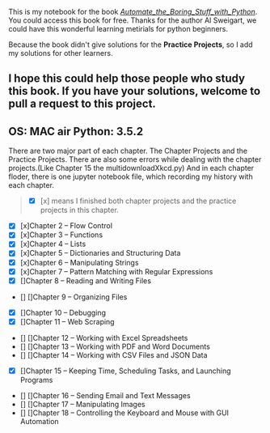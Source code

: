This is my notebook for the book [*Automate_the_Boring_Stuff_with_Python*](https://automatetheboringstuff.com/#toc). You could access this book for free. Thanks for the author Al Sweigart, we could have this wonderful learning metirials for python beginners.

Because the book didn't give solutions for the **Practice Projects**, so I add my solutions for other learners.

I hope this could help those people who study this book.
If you have your solutions, welcome to pull a request to this project.
---
OS: MAC air
Python: 3.5.2
---

There are two major part of each chapter. The Chapter Projects and the Practice Projects.
There are also some errors while dealing with the chapter projects.(Like Chapter 15 the multidownloadXkcd.py)
And in each chapter floder, there is one jupyter notebook file, which recording my history with each chapter.
> - [x] [x] means I finished both chapter projects and the practice projects in this chapter.

- [x] [x]Chapter 2 – Flow Control
- [x] [x]Chapter 3 – Functions
- [x] [x]Chapter 4 – Lists
- [x] [x]Chapter 5 – Dictionaries and Structuring Data
- [x] [x]Chapter 6 – Manipulating Strings
- [x] [x]Chapter 7 – Pattern Matching with Regular Expressions
- [x] []Chapter 8 – Reading and Writing Files
- [] []Chapter 9 – Organizing Files
- [x] []Chapter 10 – Debugging
- [x] []Chapter 11 – Web Scraping
- [] []Chapter 12 – Working with Excel Spreadsheets
- [] []Chapter 13 – Working with PDF and Word Documents
- [] []Chapter 14 – Working with CSV Files and JSON Data
- [x] []Chapter 15 – Keeping Time, Scheduling Tasks, and Launching Programs
- [] []Chapter 16 – Sending Email and Text Messages
- [] []Chapter 17 – Manipulating Images
- [] []Chapter 18 – Controlling the Keyboard and Mouse with GUI Automation
